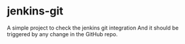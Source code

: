 # jenkins-git

A simple project to check the jenkins git integration
And it should be triggered by any change in the GitHub repo.
